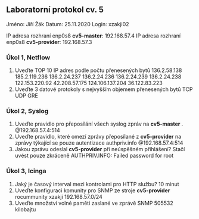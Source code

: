 ## Laboratorní protokol cv. 5

Jméno: Jiří Žák
Datum: 25.11.2020
Login: xzakji02

IP adresa rozhraní enp0s8 **cv5-master**: 192.168.57.4
IP adresa rozhraní enp0s8 **cv5-provider**: 192.168.57.3

### Úkol 1, Netflow
1. Uveďte TOP 10 IP adres podle počtu přenesených bytů
136.2.58.138
185.2.119.236
136.2.24.237
136.2.24.236
136.2.24.239
136.2.24.238
122.153.220.92
42.208.57.175
124.106.137.204
36.122.83.223
2. Uveďte 3 datové protokoly s nejvyšším objemem přenesených bytů
TCP
UDP
GRE

### Úkol 2, Syslog
1. Uveďte pravidlo pro přeposílání všech syslog zpráv na **cv5-master**
*.*	@192.168.57.4:514
2. Uveďte pravidlo, které omezí zprávy přeposílané z **cv5-provider** na zprávy týkající se pouze autentizace
authpriv.info	@192.168.57.4:514
3. Jakou zprávu odeslal **cv5-provider** při neúspěšném přihlášení? Stačí uvést pouze zkráceně
AUTHPRIV.INFO: Failed password for root

### Úkol 3, Icinga
1. Jaký je časový interval mezi kontrolami pro HTTP službu?
10 minut
2. Uveďte konfiguraci komunity pro SNMP ze stroje **cv5-provider**
rocummunity	xzakji	192.168.57.0/24
3. Uveďte množství volné paměti zaslané ve zprávě SNMP
505532 kilobajtu
